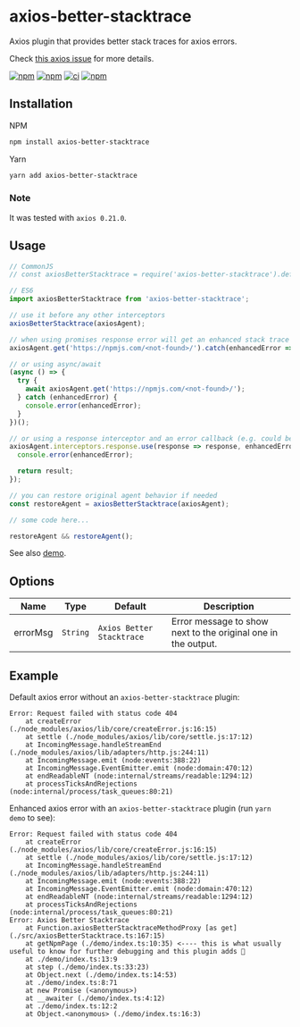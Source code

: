 # axios-better-stacktrace

Axios plugin that provides better stack traces for axios errors.

Check [this axios issue](https://github.com/axios/axios/issues/2387) for more details.

[![npm](https://img.shields.io/npm/v/axios-better-stacktrace.svg?label=npm%20package)](https://www.npmjs.com/package/axios-better-stacktrace)
[![npm](https://img.shields.io/npm/dt/axios-better-stacktrace.svg)](https://www.npmjs.com/package/axios-better-stacktrace)
[![ci](https://github.com/svsool/axios-better-stacktrace/workflows/CI/badge.svg?branch=main)](https://github.com/svsool/axios-better-stacktrace/actions?query=workflow%3ACI+branch%main)
[![npm](https://img.shields.io/npm/l/axios-better-stacktrace.svg)](https://choosealicense.com/licenses/mit)

## Installation

NPM
```bash
npm install axios-better-stacktrace
```

Yarn
```bash
yarn add axios-better-stacktrace
```

### Note

It was tested with `axios 0.21.0`.

## Usage

```js
// CommonJS
// const axiosBetterStacktrace = require('axios-better-stacktrace').default;

// ES6
import axiosBetterStacktrace from 'axios-better-stacktrace';

// use it before any other interceptors
axiosBetterStacktrace(axiosAgent);

// when using promises response error will get an enhanced stack trace automatically
axiosAgent.get('https://npmjs.com/<not-found>/').catch(enhancedError => console.error(enhancedError));

// or using async/await
(async () => {
  try {
    await axiosAgent.get('https://npmjs.com/<not-found>/');
  } catch (enhancedError) {
    console.error(enhancedError);
  }
})();

// or using a response interceptor and an error callback (e.g. could be useful with a logging middleware)
axiosAgent.interceptors.response.use(response => response, enhancedError => {
  console.error(enhancedError);

  return result;
});

// you can restore original agent behavior if needed
const restoreAgent = axiosBetterStacktrace(axiosAgent);

// some code here...

restoreAgent && restoreAgent();
```

See also [demo](./demo/index.ts).

## Options

| Name | Type | Default | Description |
| --- | --- | --- | --- |
| errorMsg | `String` | `Axios Better Stacktrace` | Error message to show next to the original one in the output. |

## Example

Default axios error without an `axios-better-stacktrace` plugin:

```
Error: Request failed with status code 404
    at createError (./node_modules/axios/lib/core/createError.js:16:15)
    at settle (./node_modules/axios/lib/core/settle.js:17:12)
    at IncomingMessage.handleStreamEnd (./node_modules/axios/lib/adapters/http.js:244:11)
    at IncomingMessage.emit (node:events:388:22)
    at IncomingMessage.EventEmitter.emit (node:domain:470:12)
    at endReadableNT (node:internal/streams/readable:1294:12)
    at processTicksAndRejections (node:internal/process/task_queues:80:21)
```

Enhanced axios error with an `axios-better-stacktrace` plugin (run `yarn demo` to see):

```
Error: Request failed with status code 404
    at createError (./node_modules/axios/lib/core/createError.js:16:15)
    at settle (./node_modules/axios/lib/core/settle.js:17:12)
    at IncomingMessage.handleStreamEnd (./node_modules/axios/lib/adapters/http.js:244:11)
    at IncomingMessage.emit (node:events:388:22)
    at IncomingMessage.EventEmitter.emit (node:domain:470:12)
    at endReadableNT (node:internal/streams/readable:1294:12)
    at processTicksAndRejections (node:internal/process/task_queues:80:21)
Error: Axios Better Stacktrace
    at Function.axiosBetterStacktraceMethodProxy [as get] (./src/axiosBetterStacktrace.ts:167:15)
    at getNpmPage (./demo/index.ts:10:35) <---- this is what usually useful to know for further debugging and this plugin adds 🙂
    at ./demo/index.ts:13:9
    at step (./demo/index.ts:33:23)
    at Object.next (./demo/index.ts:14:53)
    at ./demo/index.ts:8:71
    at new Promise (<anonymous>)
    at __awaiter (./demo/index.ts:4:12)
    at ./demo/index.ts:12:2
    at Object.<anonymous> (./demo/index.ts:16:3)
```
